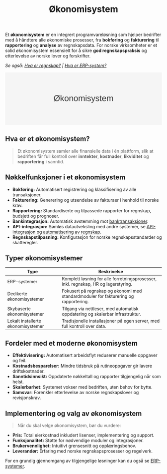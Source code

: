 ﻿---
title: "Økonomisystem"
seoTitle: "Økonomisystem"
description: 'Et **økonomisystem** er en integrert programvareløsning som hjelper bedrifter med å håndtere alle økonomiske prosesser, fra **bokføring** og **fakturering...'
summary: "En oversikt over økonomisystemer for norske bedrifter, hva de gjør, vanlige funksjoner, valgkriterier og hvordan løsningen støtter regnskap, fakturering og rapportering."
---

Et **økonomisystem** er en integrert programvareløsning som hjelper bedrifter med å håndtere alle økonomiske prosesser, fra **bokføring** og **fakturering** til **rapportering** og **analyse** av regnskapsdata. For norske virksomheter er et solid økonomisystem essensielt for å sikre **god regnskapspraksis** og etterlevelse av norske lover og forskrifter.

*Se også: [Hva er regnskap?](/blogs/regnskap/hva-er-regnskap "Hva er regnskap? En Dybdeanalyse for Norge") | [Hva er ERP-system?](/blogs/regnskap/hva-er-erp-system "Hva er ERP-system? Komplett Guide til Enterprise Resource Planning")*

![Økonomisystem](okonomisystem-image.svg)

## Hva er et økonomisystem?

> Et økonomisystem samler alle finansielle data i én plattform, slik at bedriften får full kontroll over **inntekter**, **kostnader**, **likviditet** og **rapportering** i sanntid.

## Nøkkelfunksjoner i et økonomisystem

- **Bokføring:** Automatisert registrering og klassifisering av alle transaksjoner.
- **Fakturering:** Generering og utsendelse av fakturaer i henhold til norske krav.
- **Rapportering:** Standardiserte og tilpassede rapporter for regnskap, budsjett og prognoser.
- **Bankintegrasjon:** Automatisk avstemming mot [banktransaksjoner](/blogs/regnskap/hva-er-banktransaksjoner "Hva er Banktransaksjoner? Komplett Guide til Bankavstemminger").
- **API-integrasjon:** Sømløs datautveksling med andre systemer, se [API-integrasjon og automatisering av regnskap](/blogs/regnskap/api-integrasjon-automatisering-regnskap "API-integrasjon og automatisering av regnskap").
- **Regnskapstilpasning:** Konfigurasjon for norske regnskapsstandarder og skatteregler.

## Typer økonomisystemer

| **Type**                           | **Beskrivelse**                                                                 |
|------------------------------------|---------------------------------------------------------------------------------|
| ERP-systemer                       | Komplett løsning for alle forretningsprosesser, inkl. regnskap, HR og lagerstyring. |
| Dedikerte økonomisystemer          | Fokusert på regnskap og økonomi med standardmoduler for fakturering og rapportering. |
| Skybaserte økonomisystemer         | Tilgang via nettleser, med automatisk oppdatering og skalerbar infrastruktur.    |
| Lokalt installerte økonomisystemer | Tradisjonelle installasjoner på egen server, med full kontroll over data.        |

## Fordeler med et moderne økonomisystem

- **Effektivisering:** Automatisert arbeidsflyt reduserer manuelle oppgaver og feil.
- **Kostnadsbesparelser:** Mindre tidsbruk på rutineoppgaver gir lavere driftskostnader.
- **Sanntidsinnsikt:** Oppdaterte nøkkeltall og rapporter tilgjengelig når som helst.
- **Skalerbarhet:** Systemet vokser med bedriften, uten behov for bytte.
- **Samsvar:** Forenkler etterlevelse av norske regnskapslover og revisjonskrav.

## Implementering og valg av økonomisystem

> Når du skal velge økonomisystem, bør du vurdere:

- **Pris:** Total eierkostnad inkludert lisenser, implementering og support.
- **Funksjonalitet:** Støtte for nødvendige moduler og integrasjoner.
- **Brukervennlighet:** Intuitivt grensesnitt og opplæringsbehov.
- **Leverandør:** Erfaring med norske regnskapsprosesser og regelverk.

For en grundig gjennomgang av tilgjengelige løsninger kan du også se [ERP-systemer](/blogs/regnskap/hva-er-erp-system "Hva er ERP-system? Komplett Guide til Enterprise Resource Planning").










